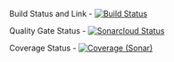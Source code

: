 Build Status and Link - [![Build Status](https://travis-ci.org/TechPrimers/travis-ci-example.svg?branch=master)](https://github.com/edin0/Groupe-1-test)

Quality Gate Status - [![Sonarcloud Status](https://sonarcloud.io/api/project_badges/measure?project=edin0_Groupe-1-test&metric=alert_status)](https://sonarcloud.io/dashboard?id=edin0_Groupe-1-test)

Coverage Status - [![Coverage (Sonar)](https://sonarcloud.io/api/project_badges/measure?project=edin0_Groupe-1-test&metric=coverage)](https://sonarcloud.io/dashboard?id=edin0_Groupe-1-test)
